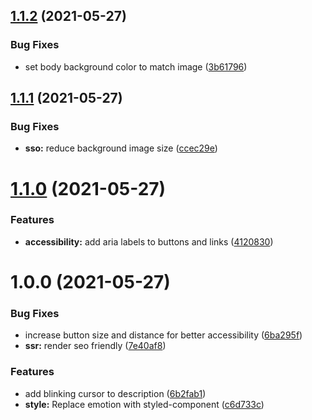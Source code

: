 ## [1.1.2](https://github.com/simongolms/gol.ms/compare/v1.1.1...v1.1.2) (2021-05-27)


### Bug Fixes

* set body background color to match image ([3b61796](https://github.com/simongolms/gol.ms/commit/3b61796ed8daf7a28eb8a5908acc8e594cd69d5d))

## [1.1.1](https://github.com/simongolms/gol.ms/compare/v1.1.0...v1.1.1) (2021-05-27)


### Bug Fixes

* **sso:** reduce background image size ([ccec29e](https://github.com/simongolms/gol.ms/commit/ccec29e164f2b7da15fd15f05f03cac6df4273e2))

# [1.1.0](https://github.com/simongolms/gol.ms/compare/v1.0.0...v1.1.0) (2021-05-27)


### Features

* **accessibility:** add aria labels to buttons and links ([4120830](https://github.com/simongolms/gol.ms/commit/41208304d390d764612949bbf259acf975a4306c))

# 1.0.0 (2021-05-27)


### Bug Fixes

* increase button size and distance for better accessibility ([6ba295f](https://github.com/simongolms/gol.ms/commit/6ba295f6a2ddff66bdff12e918840e09dcdf7b0a))
* **ssr:** render seo friendly ([7e40af8](https://github.com/simongolms/gol.ms/commit/7e40af835ca45619abf1a21a4851c4a214e8bee1))


### Features

* add blinking cursor to description ([6b2fab1](https://github.com/simongolms/gol.ms/commit/6b2fab17f8dbfad032aaae51f027502d5daec2a1))
* **style:** Replace emotion with styled-component ([c6d733c](https://github.com/simongolms/gol.ms/commit/c6d733c1dc859f186633f7d8941ab4dccd7c3a14))
